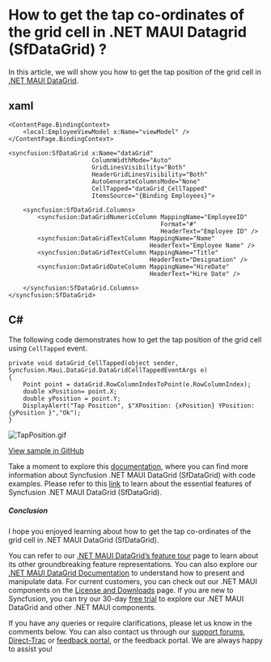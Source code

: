 # How to get the tap co-ordinates of the grid cell in .NET MAUI Datagrid (SfDataGrid) ?
In this article, we will show you how to get the tap position of the grid cell in [.NET MAUI DataGrid](https://www.syncfusion.com/maui-controls/maui-datagrid).

## xaml

```
<ContentPage.BindingContext>
    <local:EmployeeViewModel x:Name="viewModel" />
</ContentPage.BindingContext>

<syncfusion:SfDataGrid x:Name="dataGrid"
                       ColumnWidthMode="Auto"
                       GridLinesVisibility="Both"
                       HeaderGridLinesVisibility="Both"
                       AutoGenerateColumnsMode="None"
                       CellTapped="dataGrid_CellTapped"
                       ItemsSource="{Binding Employees}">

    <syncfusion:SfDataGrid.Columns>
        <syncfusion:DataGridNumericColumn MappingName="EmployeeID"
                                          Format="#"
                                          HeaderText="Employee ID" />
        <syncfusion:DataGridTextColumn MappingName="Name"
                                       HeaderText="Employee Name" />
        <syncfusion:DataGridTextColumn MappingName="Title"
                                       HeaderText="Designation" />
        <syncfusion:DataGridDateColumn MappingName="HireDate"
                                       HeaderText="Hire Date" />

    </syncfusion:SfDataGrid.Columns>
</syncfusion:SfDataGrid>
``` 

## C#
The following code demonstrates how to get the tap position of the grid cell using `CellTapped` event.
```
private void dataGrid_CellTapped(object sender, Syncfusion.Maui.DataGrid.DataGridCellTappedEventArgs e)
{
    Point point = dataGrid.RowColumnIndexToPoint(e.RowColumnIndex);
    double xPosition= point.X;
    double yPosition = point.Y;
    DisplayAlert("Tap Position", $"XPosition: {xPosition} YPosition: {yPosition }","Ok");
}
```

 ![TapPosition.gif](https://support.syncfusion.com/kb/agent/attachment/article/18656/inline?token=eyJhbGciOiJodHRwOi8vd3d3LnczLm9yZy8yMDAxLzA0L3htbGRzaWctbW9yZSNobWFjLXNoYTI1NiIsInR5cCI6IkpXVCJ9.eyJpZCI6IjM0NDg3Iiwib3JnaWQiOiIzIiwiaXNzIjoic3VwcG9ydC5zeW5jZnVzaW9uLmNvbSJ9.XodLR7vY5bNfmDumA8u_dSAZ63Ut-QRuAJmFdNEWik8)

[View sample in GitHub](https://github.com/SyncfusionExamples/How-to-get-the-tap-co-ordinates-of-the-grid-cell-in-.NET-MAUI-Datagrid-SfDataGrid--in-DataGrid-)

Take a moment to explore this [documentation](https://help.syncfusion.com/maui/datagrid/overview), where you can find more information about Syncfusion .NET MAUI DataGrid (SfDataGrid) with code examples. Please refer to this [link](https://www.syncfusion.com/maui-controls/maui-datagrid) to learn about the essential features of Syncfusion .NET MAUI DataGrid (SfDataGrid).
 
##### Conclusion
 
I hope you enjoyed learning about how to get the tap co-ordinates of the grid cell in .NET MAUI DataGrid (SfDataGrid).
 
You can refer to our [.NET MAUI DataGrid’s feature tour](https://www.syncfusion.com/maui-controls/maui-datagrid) page to learn about its other groundbreaking feature representations. You can also explore our [.NET MAUI DataGrid Documentation](https://help.syncfusion.com/maui/datagrid/getting-started) to understand how to present and manipulate data. 
For current customers, you can check out our .NET MAUI components on the [License and Downloads](https://www.syncfusion.com/sales/teamlicense) page. If you are new to Syncfusion, you can try our 30-day [free trial](https://www.syncfusion.com/downloads/maui) to explore our .NET MAUI DataGrid and other .NET MAUI components.
 
If you have any queries or require clarifications, please let us know in the comments below. You can also contact us through our [support forums](https://www.syncfusion.com/forums), [Direct-Trac](https://support.syncfusion.com/create) or [feedback portal](https://www.syncfusion.com/feedback/maui?control=sfdatagrid), or the feedback portal. We are always happy to assist you!